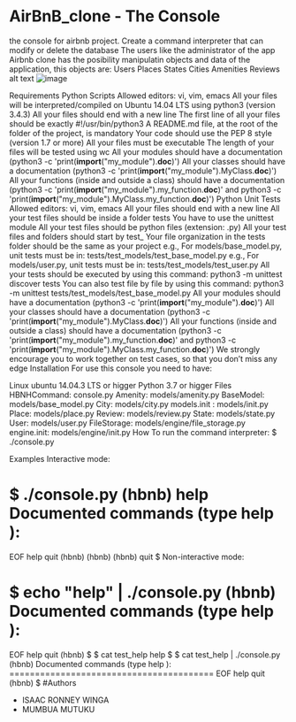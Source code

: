# AirBnB_clone - The Console 
the console for airbnb project. Create a command interpreter that can modify or delete the database The users like the administrator of the app Airbnb clone has the posibility manipulatin objects and data of the application, this objects are:
  Users
  Places
  States
  Cities
  Amenities
  Reviews
  alt text
![image](https://user-images.githubusercontent.com/110449714/217719608-8dc4013a-d104-4169-ba4e-f7cda7fe5681.png)

Requirements
Python Scripts
Allowed editors: vi, vim, emacs
All your files will be interpreted/compiled on Ubuntu 14.04 LTS using python3 (version 3.4.3)
All your files should end with a new line
The first line of all your files should be exactly #!/usr/bin/python3
A README.md file, at the root of the folder of the project, is mandatory
Your code should use the PEP 8 style (version 1.7 or more)
All your files must be executable
The length of your files will be tested using wc
All your modules should have a documentation (python3 -c 'print(__import__("my_module").__doc__)')
All your classes should have a documentation (python3 -c 'print(__import__("my_module").MyClass.__doc__)')
All your functions (inside and outside a class) should have a documentation (python3 -c 'print(__import__("my_module").my_function.__doc__)' and python3 -c 'print(__import__("my_module").MyClass.my_function.__doc__)')
Python Unit Tests
Allowed editors: vi, vim, emacs
All your files should end with a new line
All your test files should be inside a folder tests
You have to use the unittest module
All your test files should be python files (extension: .py)
All your test files and folders should start by test_
Your file organization in the tests folder should be the same as your project
e.g., For models/base_model.py, unit tests must be in: tests/test_models/test_base_model.py
e.g., For models/user.py, unit tests must be in: tests/test_models/test_user.py
All your tests should be executed by using this command: python3 -m unittest discover tests
You can also test file by file by using this command: python3 -m unittest tests/test_models/test_base_model.py
All your modules should have a documentation (python3 -c 'print(__import__("my_module").__doc__)')
All your classes should have a documentation (python3 -c 'print(__import__("my_module").MyClass.__doc__)')
All your functions (inside and outside a class) should have a documentation (python3 -c 'print(__import__("my_module").my_function.__doc__)' and python3 -c 'print(__import__("my_module").MyClass.my_function.__doc__)')
We strongly encourage you to work together on test cases, so that you don’t miss any edge 
Installation
For use this console you need to have:

Linux ubuntu 14.04.3 LTS or higger
Python 3.7 or higger
Files
HBNHCommand: console.py
Amenity: models/amenity.py
BaseModel: models/base_model.py
City: models/city.py
models.init : models/init.py
Place: models/place.py
Review: models/review.py
State: models/state.py
User: models/user.py
FileStorage: models/engine/file_storage.py
engine.init: models/engine/init.py
How To run the command interpreter:
$ ./console.py

Examples
Interactive mode:

$ ./console.py
(hbnb) help
Documented commands (type help <topic>):
========================================
EOF  help  quit
(hbnb)
(hbnb)
(hbnb) quit
$
Non-interactive mode:

$ echo "help" | ./console.py
(hbnb)
Documented commands (type help <topic>):
========================================
EOF  help  quit
(hbnb) 
$
$ cat test_help
help
$
$ cat test_help | ./console.py
(hbnb)
Documented commands (type help <topic>):
================<F11>========================
EOF  help  quit
(hbnb)<F11><F11>
$
#Authors
  - ISAAC RONNEY WINGA
  - MUMBUA MUTUKU
